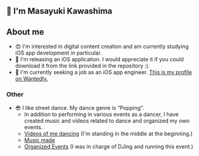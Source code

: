 ## 👋 I'm Masayuki Kawashima

## About me

- :heart_eyes: I'm interested in digital content creation and am currently studying iOS app development in particular.
- :iphone: I'm releasing an iOS application. I would appreciate it if you could download it from the link provided in the repository :).
- :necktie: I'm currently seeking a job as an iOS app engineer.
  [This is my profile on Wantedly.](https://www.wantedly.com/id/masayuki_kawashima_p)

### Other
 - :sunglasses: I like street dance. My dance genre is “Popping”.
    - In addition to performing in various events as a dancer, I have created music and videos related to dance and organized my own events.
    - [Videos of me dancing](https://youtu.be/DkTTuA5MD3w?t=13)  (I'm standing in the middle at the beginning.)
    - [Music made](https://soundcloud.com/masakogori/dj-supermasa-the-horrorpt1-popping-dance-beat)
    - [Organized Events](https://youtu.be/D3AutbQMz80?si=-I5XJ5zV0jKDFbzg)  (I was in charge of DJing and running this event.)



<!--
**MasayukiKawashima/MasayukiKawashima** is a ✨ _special_ ✨ repository because its `README.md` (this file) appears on your GitHub profile.
![dancemoviethumbnail]  (https://github.com/user-attachments/assets/ce754c72-c820-45b1-85e7-324c67c2045e)

Here are some ideas to get you started:

- 🔭 I’m currently working on ...
- 🌱 I’m currently learning ...
- 👯 I’m looking to collaborate on ...
- 🤔 I’m looking for help with ...
- 💬 Ask me about ...
- 📫 How to reach me: ...
- 😄 Pronouns: ...
- ⚡ Fun fact: ...
-->

